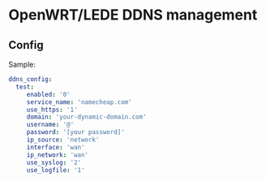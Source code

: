 # OpenWRT/LEDE DDNS management

## Config

Sample:

```yaml
ddns_config:
  test:
     enabled: '0'
     service_name: 'namecheap.com'
     use_https: '1'
     domain: 'your-dynamic-domain.com'
     username: '@'
     password: '[your password]'
     ip_source: 'network'
     interface: 'wan'
     ip_network: 'wan'
     use_syslog: '2'
     use_logfile: '1'
```
